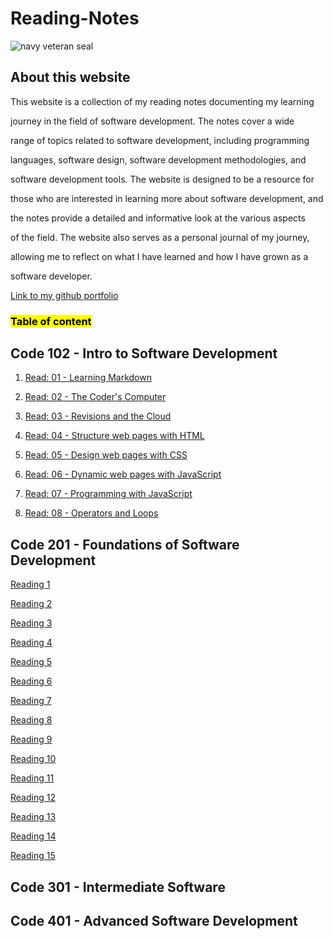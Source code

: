 # Reading-Notes

![navy veteran seal](https://images.ctfassets.net/k428n7s2pxlu/1YGKzTaLSr9bTZAB0Etw1c/edebbd5115a7486550bfeceaa546c1a8/cf_october-blog_header.jpg)

## About this website 

This website is a collection of my reading notes documenting my learning
 
  journey in the field of software development. The notes cover a wide 
  
  range of topics related to software development, including programming 
 
 languages, software design, software development methodologies, and 
 
 software development tools. The website is designed to be a resource for 
 
 those who are interested in learning more about software development, and 
 
 the notes provide a detailed and informative look at the various aspects 
 
 of the field. The website also serves as a personal journal of my journey, 
 
 allowing me to reflect on what I have learned and how I have grown as a 
 
 software developer.

[Link to my github portfolio](https://github.com/Curryfrom3)

### <mark>Table of content

## Code 102 - Intro to Software Development

1. [Read: 01 - Learning Markdown](class102/class1.md)

2. [Read: 02 - The Coder's Computer](class102/class2.md)

3. [Read: 03 - Revisions and the Cloud](class102/class3.md)

4. [Read: 04 - Structure web pages with HTML](class102/class4.md)

5. [Read: 05 - Design web pages with CSS](class102/class5.md)

6. [Read: 06 - Dynamic web pages with JavaScript](class102/class6.md)

7. [Read: 07 - Programming with JavaScript](class102/class7.md)

8. [Read: 08 - Operators and Loops](class102/class8.md)

## Code 201 - Foundations of Software Development

[Reading 1](class201/lesson1.md)

[Reading 2](class201/lesson2.md)

[Reading 3](class201/lesson3.md)

[Reading 4](class201/lesson4.md)

[Reading 5](class201/lesson5.md)

[Reading 6](class201/lesson6.md)

[Reading 7](class201/lesson7.md)

[Reading 8](class201/lesson8.md)

[Reading 9](class201/lesson9.md)

[Reading 10](class201/lesson10.md)

[Reading 11](class201/lesson11.md)

[Reading 12](class201/lesson12.md)

[Reading 13](class201/lesson.13.md)

[Reading 14](class201/lesson14.md)

[Reading 15](class201/lesson15.md)

## Code 301 - Intermediate Software 

## Code 401 - Advanced Software Development
